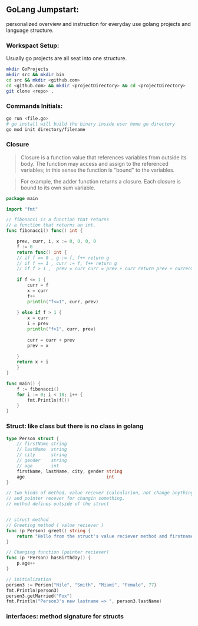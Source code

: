 ## GoLang Jumpstart:
personalized overview and instruction for everyday use golang projects and language structure.

### Workspact Setup:
Usually go projects are all seat into one structure.
```sh
mkdir GoProjects
mkdir src && mkdir bin
cd src && mkdir <github.com>
cd <github.com> && mkdir <projectDirectory> && cd <projectDirectory>
git clone <repo> .
```

### Commands Initials:
```sh
go run <file.go>
# go install will build the binary inside user home go directory
go mod init directory/filename
```

### Closure
> Closure is a function value that references variables from outside its body. The function may access and assign to the referenced variables; in this sense the function is "bound" to the variables.

> For example, the adder function returns a closure. Each closure is bound to its own sum variable. 

```go
package main

import "fmt"

// fibonacci is a function that returns
// a function that returns an int.
func fibonacci() func() int {

	prev, curr, i, x := 0, 0, 0, 0
	f := 0
	return func() int {
	// if f == 0 , g := f, f++ return g 
	// if f == 1 , curr := f, f++ return g
	// if f > 1 ,  prev = curr curr = prev + curr return prev + current
	
	if f <= 1 {
		curr = f
		x = curr
		f++
		println("f<=1", curr, prev)
		
	} else if f > 1 {
		x = curr
		i = prev
		println("f>1", curr, prev)
		
		curr = curr + prev
		prev = x
		
	}
	return x + i
	}
}

func main() {
	f := fibonacci()
	for i := 0; i < 10; i++ {
		fmt.Println(f())
	}
}
```

### Struct: like class but there is no class in golang
```go
type Person struct {
	// firstName string
	// lastName  string
	// city      string
	// gender    string
	// age       int
	firstName, lastName, city, gender string
	age                               int
}

// two kinds of method, value recever (calcularion, not change anything)
// and pointer recever for changin something.
// method defines outside of the struct


// struct method
// Greeting method ( value reciever )
func (p Person) greet() string {
	return "Hello from the struct's value reciever method and firstname is " + p.firstName + " And last name is " + p.lastName + " and age is " + strconv.Itoa((p.age))
}

// Changing function (pointer reciever)
func (p *Person) hasBirthday() {
	p.age++
}

// initialization
person3 := Person{"Nile", "Smith", "Miami", "Female", 77}
fmt.Println(person3)
person3.getMarried("Fox")
fmt.Println("Person3's new lastname => ", person3.lastName)
```

### interfaces: method signature for structs